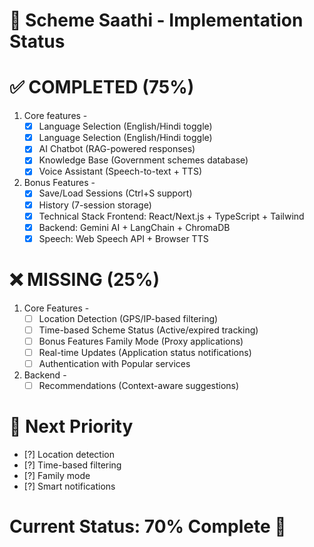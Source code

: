 # 🎯 Scheme Saathi - Implementation Status

# ✅ COMPLETED (75%)
1) Core features -
   - [X]  Language Selection (English/Hindi toggle)
   - [X]  Language Selection (English/Hindi toggle)
   - [X] AI Chatbot (RAG-powered responses)
   - [X] Knowledge Base (Government schemes database)
   - [X] Voice Assistant (Speech-to-text + TTS)

2) Bonus Features -
   - [X] Save/Load Sessions (Ctrl+S support)
   - [X] History (7-session storage)
   - [X] Technical Stack Frontend: React/Next.js + TypeScript + Tailwind
   - [X] Backend: Gemini AI + LangChain + ChromaDB
   - [X] Speech: Web Speech API + Browser TTS

# ❌ MISSING (25%)
1) Core Features -
   - [ ] Location Detection (GPS/IP-based filtering)
   - [ ] Time-based Scheme Status (Active/expired tracking)
   - [ ] Bonus Features Family Mode (Proxy applications)
   - [ ] Real-time Updates (Application status notifications)
   - [ ] Authentication with Popular services
2) Backend -
   - [ ] Recommendations (Context-aware suggestions)

# 🚀 Next Priority
  - [?] Location detection
  - [?] Time-based filtering
  - [?] Family mode
  - [?] Smart notifications

# Current Status: 70% Complete 🎉
